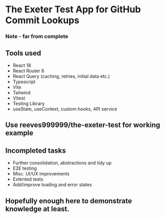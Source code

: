 # The Exeter Test App for GitHub Commit Lookups

### Note - far from complete

## Tools used

- React 18
- React Router 6
- React Query (caching, retries, initial data etc.)
- Typescript
- Vite
- Tailwind
- Vitest
- Testing Library
- useState, useContext, custom hooks, API service

## Use reeves999999/the-exeter-test for working example

## Incompleted tasks

- Further consolidation, abstractions and tidy up
- E2E testing
- Misc. UI/UX improvements
- Extented tests
- Add/improve loading and error states

## Hopefully enough here to demonstrate knowledge at least.
